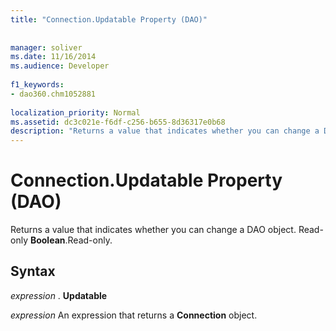 ```yaml
---
title: "Connection.Updatable Property (DAO)"
  
  
manager: soliver
ms.date: 11/16/2014
ms.audience: Developer
 
f1_keywords:
- dao360.chm1052881
  
localization_priority: Normal
ms.assetid: dc3c021e-f6df-c256-b655-8d36317e0b68
description: "Returns a value that indicates whether you can change a DAO object. Read-only Boolean .Read-only."
---
```


# Connection.Updatable Property (DAO)

Returns a value that indicates whether you can change a DAO object. Read-only **Boolean**.Read-only. 
  
## Syntax

 *expression*  . **Updatable**
  
 *expression*  An expression that returns a **Connection** object. 
  

